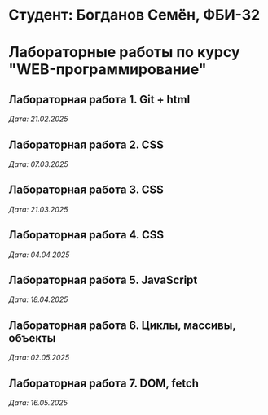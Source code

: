 # Студент: Богданов Семён,  ФБИ-32

# Лабораторные работы по курсу "WEB-программирование"

## Лабораторная работа 1. Git + html

*Дата: 21.02.2025*

## Лабораторная работа 2. CSS

*Дата: 07.03.2025*

## Лабораторная работа 3. CSS

*Дата: 21.03.2025*

## Лабораторная работа 4. CSS

*Дата: 04.04.2025*

## Лабораторная работа 5. JavaScript

*Дата: 18.04.2025*

## Лабораторная работа 6. Циклы, массивы, объекты

*Дата: 02.05.2025*

## Лабораторная работа 7. DOM, fetch
*Дата: 16.05.2025*
